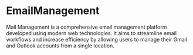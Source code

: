 # EmailManagement
Mail Management is a comprehensive email management platform developed using modern web technologies. It aims to streamline email workflows and increase efficiency by allowing users to manage their Gmail and Outlook accounts from a single location.
